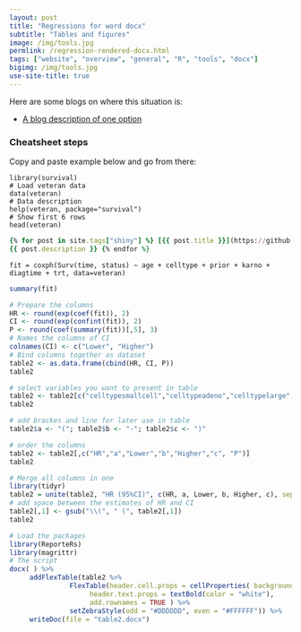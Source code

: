 ```yaml
---
layout: post
title: "Regressions for word docx"
subtitle: "Tables and figures"
image: /img/tools.jpg
permlink: /regression-rendered-docx.html
tags: ["website", "overview", "general", "R", "tools", "docx"]
bigimg: /img/tools.jpg
use-site-title: true
---
```


Here are some blogs on where this situation is:

- [A blog description of one option](https://datascienceplus.com/how-to-export-regression-results-from-r-to-ms-word/)

### Cheatsheet  steps

Copy and paste example below and go from there:

```{r}## Load survival package
library(survival)
# Load veteran data
data(veteran)
# Data description
help(veteran, package="survival")
# Show first 6 rows
head(veteran)
```

```ruby
{% for post in site.tags["shiny"] %} [{{ post.title }}](https://github.com/davan690/beech-forest-dynamics/blob/master/{{ post.url }}) ({{ post.date | date_to_string }})
{{ post.description }} {% endfor %}
```

```{r}# Fit the COX model
fit = coxph(Surv(time, status) ~ age + celltype + prior + karno + diagtime + trt, data=veteran)
```

```R
summary(fit)
```

```R
# Prepare the columns
HR <- round(exp(coef(fit)), 2)
CI <- round(exp(confint(fit)), 2)
P <- round(coef(summary(fit))[,5], 3)
# Names the columns of CI
colnames(CI) <- c("Lower", "Higher")
# Bind columns together as dataset
table2 <- as.data.frame(cbind(HR, CI, P))
table2
```

```R
# select variables you want to present in table
table2 <- table2[c("celltypesmallcell","celltypeadeno","celltypelarge","trt"),]
table2
```

```R
# add brackes and line for later use in table
table2$a <- "("; table2$b <- "-"; table2$c <- ")"

# order the columns
table2 <- table2[,c("HR","a","Lower","b","Higher","c", "P")]
table2
```

```R
# Merge all columns in one
library(tidyr)
table2 = unite(table2, "HR (95%CI)", c(HR, a, Lower, b, Higher, c), sep = "", remove=T)
# add space between the estimates of HR and CI
table2[,1] <- gsub("\\(", " (", table2[,1])
table2
```

```R
# Load the packages
library(ReporteRs)
library(magrittr)
# The script
docx( ) %>% 
     addFlexTable(table2 %>%
               FlexTable(header.cell.props = cellProperties( background.color = "#003366"),
                    header.text.props = textBold(color = "white"),
                    add.rownames = TRUE ) %>%
               setZebraStyle(odd = "#DDDDDD", even = "#FFFFFF")) %>%
     writeDoc(file = "table2.docx")
```